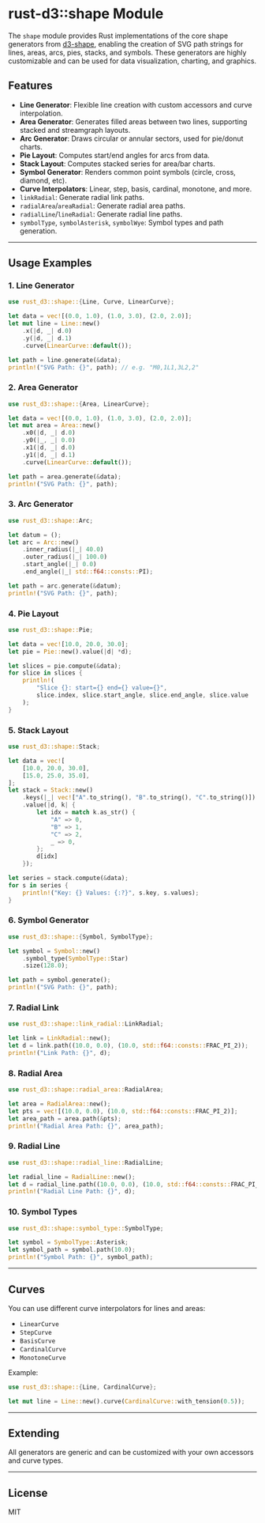# rust-d3::shape Module

The `shape` module provides Rust implementations of the core shape generators from [d3-shape](https://github.com/d3/d3-shape), enabling the creation of SVG path strings for lines, areas, arcs, pies, stacks, and symbols. These generators are highly customizable and can be used for data visualization, charting, and graphics.

## Features

- **Line Generator**: Flexible line creation with custom accessors and curve interpolation.
- **Area Generator**: Generates filled areas between two lines, supporting stacked and streamgraph layouts.
- **Arc Generator**: Draws circular or annular sectors, used for pie/donut charts.
- **Pie Layout**: Computes start/end angles for arcs from data.
- **Stack Layout**: Computes stacked series for area/bar charts.
- **Symbol Generator**: Renders common point symbols (circle, cross, diamond, etc).
- **Curve Interpolators**: Linear, step, basis, cardinal, monotone, and more.
- `linkRadial`: Generate radial link paths.
- `radialArea`/`areaRadial`: Generate radial area paths.
- `radialLine`/`lineRadial`: Generate radial line paths.
- `symbolType`, `symbolAsterisk`, `symbolWye`: Symbol types and path generation.

---

## Usage Examples

### 1. Line Generator

```rust
use rust_d3::shape::{Line, Curve, LinearCurve};

let data = vec![(0.0, 1.0), (1.0, 3.0), (2.0, 2.0)];
let mut line = Line::new()
    .x(|d, _| d.0)
    .y(|d, _| d.1)
    .curve(LinearCurve::default());

let path = line.generate(&data);
println!("SVG Path: {}", path); // e.g. "M0,1L1,3L2,2"
```

### 2. Area Generator

```rust
use rust_d3::shape::{Area, LinearCurve};

let data = vec![(0.0, 1.0), (1.0, 3.0), (2.0, 2.0)];
let mut area = Area::new()
    .x0(|d, _| d.0)
    .y0(|_, _| 0.0)
    .x1(|d, _| d.0)
    .y1(|d, _| d.1)
    .curve(LinearCurve::default());

let path = area.generate(&data);
println!("SVG Path: {}", path);
```

### 3. Arc Generator

```rust
use rust_d3::shape::Arc;

let datum = ();
let arc = Arc::new()
    .inner_radius(|_| 40.0)
    .outer_radius(|_| 100.0)
    .start_angle(|_| 0.0)
    .end_angle(|_| std::f64::consts::PI);

let path = arc.generate(&datum);
println!("SVG Path: {}", path);
```

### 4. Pie Layout

```rust
use rust_d3::shape::Pie;

let data = vec![10.0, 20.0, 30.0];
let pie = Pie::new().value(|d| *d);

let slices = pie.compute(&data);
for slice in slices {
    println!(
        "Slice {}: start={} end={} value={}",
        slice.index, slice.start_angle, slice.end_angle, slice.value
    );
}
```

### 5. Stack Layout

```rust
use rust_d3::shape::Stack;

let data = vec![
    [10.0, 20.0, 30.0],
    [15.0, 25.0, 35.0],
];
let stack = Stack::new()
    .keys(|_| vec!["A".to_string(), "B".to_string(), "C".to_string()])
    .value(|d, k| {
        let idx = match k.as_str() {
            "A" => 0,
            "B" => 1,
            "C" => 2,
            _ => 0,
        };
        d[idx]
    });

let series = stack.compute(&data);
for s in series {
    println!("Key: {} Values: {:?}", s.key, s.values);
}
```

### 6. Symbol Generator

```rust
use rust_d3::shape::{Symbol, SymbolType};

let symbol = Symbol::new()
    .symbol_type(SymbolType::Star)
    .size(128.0);

let path = symbol.generate();
println!("SVG Path: {}", path);
```

### 7. Radial Link

```rust
use rust_d3::shape::link_radial::LinkRadial;

let link = LinkRadial::new();
let d = link.path((10.0, 0.0), (10.0, std::f64::consts::FRAC_PI_2));
println!("Link Path: {}", d);
```

### 8. Radial Area

```rust
use rust_d3::shape::radial_area::RadialArea;

let area = RadialArea::new();
let pts = vec![(10.0, 0.0), (10.0, std::f64::consts::FRAC_PI_2)];
let area_path = area.path(&pts);
println!("Radial Area Path: {}", area_path);
```

### 9. Radial Line

```rust
use rust_d3::shape::radial_line::RadialLine;

let radial_line = RadialLine::new();
let d = radial_line.path((10.0, 0.0), (10.0, std::f64::consts::FRAC_PI_2));
println!("Radial Line Path: {}", d);
```

### 10. Symbol Types

```rust
use rust_d3::shape::symbol_type::SymbolType;

let symbol = SymbolType::Asterisk;
let symbol_path = symbol.path(10.0);
println!("Symbol Path: {}", symbol_path);
```

---

## Curves

You can use different curve interpolators for lines and areas:

- `LinearCurve`
- `StepCurve`
- `BasisCurve`
- `CardinalCurve`
- `MonotoneCurve`

Example:

```rust
use rust_d3::shape::{Line, CardinalCurve};

let mut line = Line::new().curve(CardinalCurve::with_tension(0.5));
```

---

## Extending

All generators are generic and can be customized with your own accessors and curve types.

---

## License

MIT
